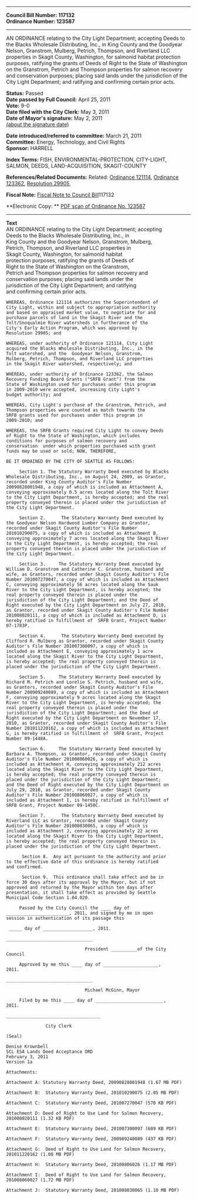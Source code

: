 * * * * *  
  
**Council Bill Number: [](#h0)[](#h2)117132**   
**Ordinance Number: 123587**  
  
* * * * *  
  
AN ORDINANCE relating to the City Light Department; accepting Deeds to the Blacks Wholesale Distributing, Inc., in King County and the Goodyear Nelson, Granstrom, Mulberg, Petrich, Thompson, and Riverland LLC properties in Skagit County, Washington, for salmonid habitat protection purposes, ratifying the grants of Deeds of Right to the State of Washington on the Granstrom, Petrich and Thompson properties for salmon recovery and conservation purposes; placing said lands under the jurisdiction of the City Light Department; and ratifying and confirming certain prior acts.  
  
**Status:** Passed   
**Date passed by Full Council:** April 25, 2011   
**Vote:** 9-0   
**Date filed with the City Clerk:** May 3, 2011   
**Date of Mayor's signature:** May 2, 2011   
[(about the signature date)](/~public/approvaldate.htm)   
  
  
**Date introduced/referred to committee:** March 21, 2011   
**Committee:** Energy, Technology, and Civil Rights   
**Sponsor:** HARRELL   
  
**Index Terms:** FISH, ENVIRONMENTAL-PROTECTION, CITY-LIGHT, SALMON, DEEDS, LAND-ACQUISITION, SKAGIT-COUNTY  
  
**References/Related Documents:** Related: [Ordinance 121114](http://clerk.ci.seattle.wa.us/~scripts/nph-brs.exe?s1=&s3=&s4=121114&s2=&s5=&Sect4=AND&l=20&Sect2=THESON&Sect3=PLURON&Sect5=CBORY&Sect6=HITOFF&d=ORDF&p=1&u=/~public/cbory.htm&r=1&f=G), [Ordinance 123362](http://clerk.ci.seattle.wa.us/~scripts/nph-brs.exe?s1=&s3=&s4=123362&s2=&s5=&Sect4=AND&l=20&Sect2=THESON&Sect3=PLURON&Sect5=CBORY&Sect6=HITOFF&d=ORDF&p=1&u=/~public/cbory.htm&r=1&f=G), [Resolution 29905](http://clerk.ci.seattle.wa.us/~scripts/nph-brs.exe?s1=&s3=29905&s2=&s4=&Sect4=AND&l=20&Sect2=THESON&Sect3=PLURON&Sect5=RESNY&Sect6=HITOFF&d=RESF&p=1&u=/~public/resny.htm&r=1&f=G),  
  
**Fiscal Note:** [Fiscal Note to Council Bill](http://clerk.seattle.gov/~public/fnote/117132.htm)[](#h1)[](#h3)117132  
  
**Electronic Copy: ** [PDF scan of Ordinance No. 123587](/~archives/Ordinances/Ord_123587.pdf)  
  
* * * * *  
  
**Text**  
    AN ORDINANCE relating to the City Light Department; accepting  
    Deeds to the Blacks Wholesale Distributing, Inc., in  
    King County and the Goodyear Nelson, Granstrom, Mulberg,  
    Petrich, Thompson, and Riverland LLC  properties in  
    Skagit County, Washington, for salmonid habitat  
    protection purposes, ratifying the grants of Deeds of  
    Right to the State of Washington on the Granstrom,  
    Petrich and Thompson properties for salmon recovery and  
    conservation purposes; placing said lands under the  
    jurisdiction of the City Light Department; and ratifying  
    and confirming certain prior acts.  
  
    WHEREAS, Ordinance 121114 authorizes the Superintendent of  
    City Light, within and subject to appropriation authority  
    and based on appraised market value, to negotiate for and  
    purchase parcels of land in the Skagit River and the  
    Tolt/Snoqualmie River watersheds in furtherance of the  
    City's Early Action Program, which was approved by  
    Resolution 29905; and  
  
    WHEREAS, under authority of Ordinance 121114, City Light  
    acquired the Blacks Wholesale Distributing, Inc., in the  
    Tolt watershed, and the  Goodyear Nelson, Granstrom,  
    Mulberg, Petrich, Thompson, and Riverland LLC properties  
    in the Skagit River watershed, respectively; and  
  
    WHEREAS, under authority of Ordinance 123362, the Salmon  
    Recovery Funding Board Grants ("SRFB Grant") from the  
    State of Washington used for purchases under this program  
    in 2009-2010 were accepted, increasing City Light's  
    budget authority; and  
  
    WHEREAS, City Light's purchase of the Granstrom, Petrich, and  
    Thompson properties were counted as match towards the  
    SRFB grants used for purchases under this program in  
    2009-2010; and  
  
    WHEREAS, the SRFB Grants required City Light to convey Deeds  
    of Right to the State of Washington, which includes  
    conditions for purposes of salmon recovery and  
    conservation  under which properties purchased with grant  
    funds may be used or sold; NOW, THEREFORE,  
  
    BE IT ORDAINED BY THE CITY OF SEATTLE AS FOLLOWS:  
  
         Section 1. The Statutory Warranty Deed executed by Blacks  
    Wholesale Distributing, Inc., on August 24, 2009, as Grantor,  
    recorded under King County Auditor's File Number  
    20090828001948, a copy of which is included as Attachment A,  
    conveying approximately 0.5 acres located along the Tolt River  
    to the City Light Department, is hereby accepted; and the real  
    property conveyed therein is placed under the jurisdiction of  
    the City Light Department.  
  
         Section 2.      The Statutory Warranty Deed executed by  
    the Goodyear Nelson Hardwood Lumber Company as Grantor,  
    recorded under Skagit County Auditor's File Number  
    201010290075, a copy of which is included as Attachment B,  
    conveying approximately 7 acres located along the Skagit River  
    to the City Light Department, is hereby accepted; the real  
    property conveyed therein is placed under the jurisdiction of  
    the City Light Department.  
  
         Section 3.     The Statutory Warranty Deed executed by  
    William D. Granstrom and Catherine C. Granstrom, husband and  
    wife, as Grantors, recorded under Skagit County Auditor's File  
    Number 201007270047, a copy of which is included as Attachment  
    C, conveying approximately 56 acres located along the Sauk  
    River to the City Light Department, is hereby accepted; the  
    real property conveyed therein is placed under the  
    jurisdiction of the City Light Department; and the Deed of  
    Right executed by the City Light Department on July 27, 2010,  
    as Grantor, recorded under Skagit County Auditor's File Number  
    201008020111, a copy of which is included as Attachment D, is  
    hereby ratified in fulfillment of  SRFB Grant, Project Number  
    07-1783P.  
  
         Section 4.      The Statutory Warranty Deed executed by  
    Clifford R. Mulberg as Grantor, recorded under Skagit County  
    Auditor's File Number 201007300097, a copy of which is  
    included as Attachment E, conveying approximately 1 acre  
    located along the Skagit River to the City Light Department,  
    is hereby accepted; the real property conveyed therein is  
    placed under the jurisdiction of the City Light Department.  
  
         Section 5.     The Statutory Warranty Deed executed by  
    Richard M. Petrich and Lorelie S. Petrich, husband and wife,  
    as Grantors, recorded under Skagit County Auditor's File  
    Number 200909240089, a copy of which is included as Attachment  
    F, conveying approximately 9 acres located along the Skagit  
    River to the City Light Department, is hereby accepted; the  
    real property conveyed therein is placed under the  
    jurisdiction of the City Light Department; and the Deed of  
    Right executed by the City Light Department on November 17,  
    2010, as Grantor, recorded under Skagit County Auditor's File  
    Number 201011220162, a copy of which is included as Attachment  
    G, is hereby ratified in fulfillment of  SRFB Grant, Project  
    Number 09-1448A.  
  
         Section 6.     The Statutory Warranty Deed executed by  
    Barbara A. Thompson, as Grantor, recorded under Skagit County  
    Auditor's File Number 201008060026, a copy of which is  
    included as Attachment H, conveying approximately 212 acres  
    located along the Skagit River to the City Light Department,  
    is hereby accepted; the real property conveyed therein is  
    placed under the jurisdiction of the City Light Department;  
    and the Deed of Right executed by the City Light Department on  
    July 29, 2010, as Grantor, recorded under Skagit County  
    Auditor's File Number 201008060027, a copy of which is  
    included as Attachment I, is hereby ratified in fulfillment of  
    SRFB Grant, Project Number 09-1450C.  
  
         Section 7.      The Statutory Warranty Deed executed by  
    Riverland LLC as Grantor, recorded under Skagit County  
    Auditor's File Number 201008030065, a copy of which is  
    included as Attachment J, conveying approximately 22 acres  
    located along the Skagit River to the City Light Department,  
    is hereby accepted; the real property conveyed therein is  
    placed under the jurisdiction of the City Light Department.  
  
          Section 8.  Any act pursuant to the authority and prior  
    to the effective date of this ordinance is hereby ratified  
    and confirmed.  
  
          Section 9.  This ordinance shall take effect and be in  
    force 30 days after its approval by the Mayor, but if not  
    approved and returned by the Mayor within ten days after  
    presentation, it shall take effect as provided by Seattle  
    Municipal Code Section 1.04.020.  
  
         Passed by the City Council the ____ day of  
    ________________________, 2011, and signed by me in open  
    session in authentication of its passage this  
  
     _____ day of ___________________, 2011.  
  
    _________________________________  
  
                                  President __________of the City  
    Council  
  
         Approved by me this ____ day of _____________________,  
    2011.  
  
    _________________________________  
  
                                  Michael McGinn, Mayor  
  
         Filed by me this ____ day of __________________________,  
    2011.  
  
    ____________________________________  
  
                   City Clerk  
  
    (Seal)  
  
    Denise Krownbell  
    SCL ESA Lands Deed Acceptance ORD  
    February 3, 2011  
    Version 1a  
  
    Attachments:  
  
    Attachment A: Statutory Warranty Deed, 20090828001948 (1.67 MB PDF)  
  
    Attachment B:  Statutory Warranty Deed, 201010290075 (2.05 MB PDF)  
  
    Attachment C:  Statutory Warranty Deed, 201007270047 (570 KB PDF)  
  
    Attachment D: Deed of Right to Use Land for Salmon Recovery,  
    201008020111 (1.32 KB PDF)  
  
    Attachment E:  Statutory Warranty Deed, 201007300097 (689 KB PDF)  
  
    Attachment F:  Statutory Warranty Deed, 200909240089 (437 KB PDF)  
  
    Attachment G:  Deed of Right to Use Land for Salmon Recovery,  
    201011220162 (1.08 MB PDF)  
  
    Attachment H:  Statutory Warranty Deed, 20100806026 (1.17 MB PDF)  
  
    Attachment I:  Deed of Right to Use Land for Salmon Recovery,  
    201008060027 (1.72 MB PDF)  
  
    Attachment J:  Statutory Warranty Deed, 201008030065 (1.10 MB PDF)  
